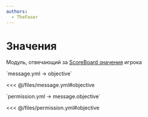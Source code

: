 ```yaml
---
authors:
  - TheFaser
---
```


# Значения

Модуль, отвечающий за [ScoreBoard значения](https://ru.minecraft.wiki/w/%D0%A1%D0%B8%D1%81%D1%82%D0%B5%D0%BC%D0%B0_%D1%81%D1%87%D1%91%D1%82%D0%B0_%D0%B8%D0%B3%D1%80%D0%BE%D0%B2%D1%8B%D1%85_%D1%81%D0%BE%D0%B1%D1%8B%D1%82%D0%B8%D0%B9) игрока

[//]: # (message.yml)
<!--@include: @/parts/words.md#setting-->
<!--@include: @/parts/words.md#path--> `message.yml → objective`

<!--@include: @/parts/words.md#default-->
<<< @/files/message.yml#objective

<!--@include: @/parts/enable.md-->

[//]: # (permission.yml)
<!--@include: @/parts/words.md#permission-->
<!--@include: @/parts/words.md#path--> `permission.yml → message.objective`

<!--@include: @/parts/words.md#default-->
<<< @/files/permission.yml#objective

<!--@include: @/parts/permission/permissionTier3.md-->